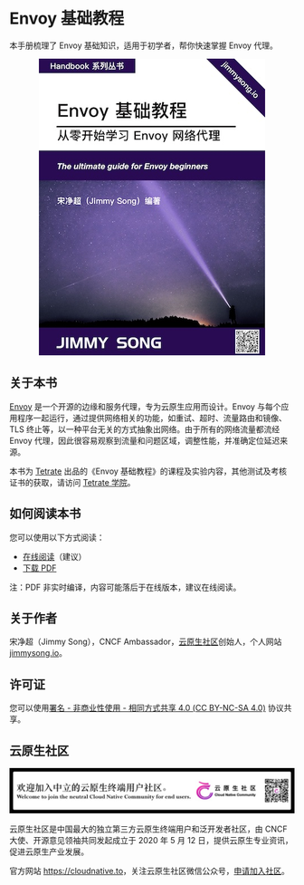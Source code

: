 # Envoy 基础教程

本手册梳理了 Envoy 基础知识，适用于初学者，帮你快速掌握 Envoy 代理。

<div align="center">
  <a href="https://jimmysong.io/envoy-handbook/">
    <img src="cover-thumbnail.jpg" title="《Envoy 基础教程》封面" alt="《Envoy 基础教程》封面">
  </a>
</div>


## 关于本书

[Envoy](https://envoyproxy.io) 是一个开源的边缘和服务代理，专为云原生应用而设计。Envoy 与每个应用程序一起运行，通过提供网络相关的功能，如重试、超时、流量路由和镜像、TLS 终止等，以一种平台无关的方式抽象出网络。由于所有的网络流量都流经 Envoy 代理，因此很容易观察到流量和问题区域，调整性能，并准确定位延迟来源。

本书为 [Tetrate](https://tetrate.io) 出品的《Envoy 基础教程》的课程及实验内容，其他测试及考核证书的获取，请访问 [Tetrate 学院](https://academy.tetrate.io/courses/envoy-fundamentals-zh)。

## 如何阅读本书

您可以使用以下方式阅读：

- [在线阅读](https://jimmysong.io/envoy-handbook/)（建议）
- [下载 PDF](https://github.com/rootsongjc/envoy-handbook/releases)

注：PDF 非实时编译，内容可能落后于在线版本，建议在线阅读。

## 关于作者

宋净超（Jimmy Song），CNCF Ambassador，[云原生社区](https://cloudnative.to)创始人，个人网站 [jimmysong.io](https://jimmysong.io)。

## 许可证

您可以使用[署名 - 非商业性使用 - 相同方式共享 4.0 (CC BY-NC-SA 4.0)](https://creativecommons.org/licenses/by-nc-sa/4.0/deed.zh)  协议共享。

## 云原生社区

<p align="center">
  <a href="https://cloudnative.to">
    <img src="./images/github-banner.jpg" alt="加入云原生社区" title="加入云原生社区">
  </a>
</p>

云原生社区是中国最大的独立第三方云原生终端用户和泛开发者社区，由 CNCF 大使、开源意见领袖共同发起成立于 2020 年 5 月 12 日，提供云原生专业资讯，促进云原生产业发展。

官方网站 <https://cloudnative.to>，关注云原生社区微信公众号，[申请加入社区](https://mp.weixin.qq.com/s/vWlSdzz2MNdXRr0sd2-LFg)。
